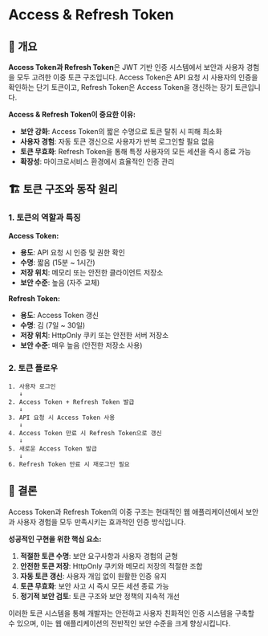 # Access & Refresh Token

## 📖 개요

**Access Token과 Refresh Token**은 JWT 기반 인증 시스템에서 보안과 사용자 경험을 모두 고려한 이중 토큰 구조입니다. Access Token은 API 요청 시 사용자의 인증을 확인하는 단기 토큰이고, Refresh Token은 Access Token을 갱신하는 장기 토큰입니다.

**Access & Refresh Token이 중요한 이유:**

- **보안 강화**: Access Token의 짧은 수명으로 토큰 탈취 시 피해 최소화
- **사용자 경험**: 자동 토큰 갱신으로 사용자가 반복 로그인할 필요 없음
- **토큰 무효화**: Refresh Token을 통해 특정 사용자의 모든 세션을 즉시 종료 가능
- **확장성**: 마이크로서비스 환경에서 효율적인 인증 관리

## 🏗️ 토큰 구조와 동작 원리

### 1. **토큰의 역할과 특징**

**Access Token:**

- **용도**: API 요청 시 인증 및 권한 확인
- **수명**: 짧음 (15분 ~ 1시간)
- **저장 위치**: 메모리 또는 안전한 클라이언트 저장소
- **보안 수준**: 높음 (자주 교체)

**Refresh Token:**

- **용도**: Access Token 갱신
- **수명**: 김 (7일 ~ 30일)
- **저장 위치**: HttpOnly 쿠키 또는 안전한 서버 저장소
- **보안 수준**: 매우 높음 (안전한 저장소 사용)

### 2. **토큰 플로우**

```
1. 사용자 로그인
   ↓
2. Access Token + Refresh Token 발급
   ↓
3. API 요청 시 Access Token 사용
   ↓
4. Access Token 만료 시 Refresh Token으로 갱신
   ↓
5. 새로운 Access Token 발급
   ↓
6. Refresh Token 만료 시 재로그인 필요
```

## 🎯 결론

Access Token과 Refresh Token의 이중 구조는 현대적인 웹 애플리케이션에서 보안과 사용자 경험을 모두 만족시키는 효과적인 인증 방식입니다.

**성공적인 구현을 위한 핵심 요소:**

1. **적절한 토큰 수명**: 보안 요구사항과 사용자 경험의 균형
2. **안전한 토큰 저장**: HttpOnly 쿠키와 메모리 저장의 적절한 조합
3. **자동 토큰 갱신**: 사용자 개입 없이 원활한 인증 유지
4. **토큰 무효화**: 보안 사고 시 즉시 모든 세션 종료 가능
5. **정기적 보안 검토**: 토큰 구조와 보안 정책의 지속적 개선

이러한 토큰 시스템을 통해 개발자는 안전하고 사용자 친화적인 인증 시스템을 구축할 수 있으며, 이는 웹 애플리케이션의 전반적인 보안 수준을 크게 향상시킵니다.
